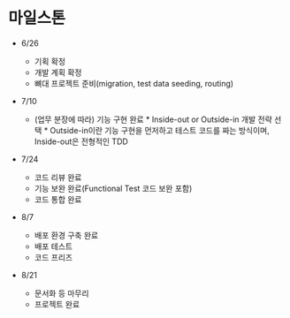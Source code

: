 # 마일스톤

-   6/26
    -   기획 확정
    -   개발 계획 확정
    -   뼈대 프로젝트 준비(migration, test data seeding, routing)

-   7/10
    -   (업무 분장에 따라) 기능 구현 완료
    \* Inside-out or Outside-in 개발 전략 선택
    \* Outside-in이란 기능 구현을 먼저하고 테스트 코드를 짜는 방식이며, Inside-out은 전형적인 TDD

-   7/24
    -   코드 리뷰 완료
    -   기능 보완 완료(Functional Test 코드 보완 포함)
    -   코드 통합 완료

-   8/7
    -   배포 환경 구축 완료
    -   배포 테스트
    -   코드 프리즈

-   8/21
    -   문서화 등 마무리
    -   프로젝트 완료